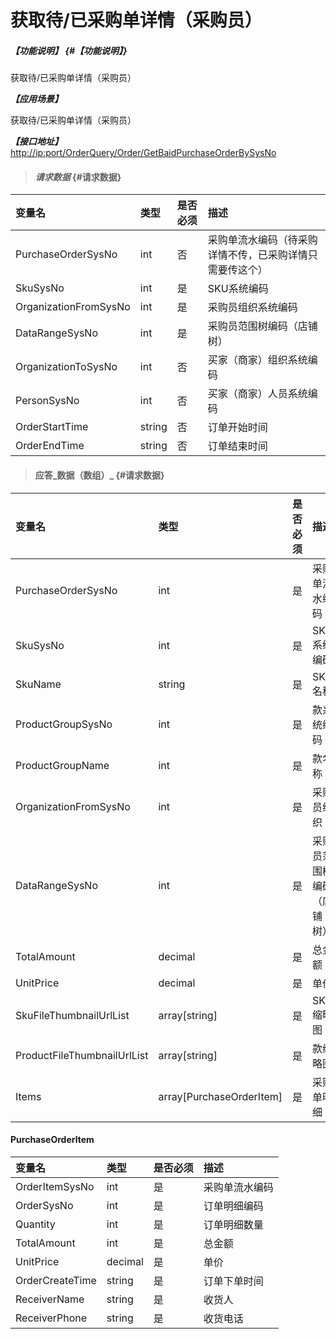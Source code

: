 # 获取待/已采购单详情（采购员）

##### _【功能说明】_ {#【功能说明】}

获取待/已采购单详情（采购员）

_**【应用场景】**_

获取待/已采购单详情（采购员）

_**【接口地址】**_  
[http://ip:port/OrderQuery/Order/GetBaidPurchaseOrderBySysNo](http://ip:port/OrderQuery/Order/GetBaidPurchaseOrderBySysNo)

> #### _请求数据_ {#请求数据}

| 变量名 | 类型 | 是否必须 | 描述 |
| :--- | :--- | :--- | :--- |
| PurchaseOrderSysNo | int | 否 | 采购单流水编码（待采购详情不传，已采购详情只需要传这个） |
| SkuSysNo | int | 是 | SKU系统编码 |
| OrganizationFromSysNo | int | 是 | 采购员组织系统编码 |
| DataRangeSysNo | int | 是 | 采购员范围树编码（店铺树） |
| OrganizationToSysNo | int | 否 | 买家（商家）组织系统编码 |
| PersonSysNo | int | 否 | 买家（商家）人员系统编码 |
| OrderStartTime | string | 否 | 订单开始时间 |
| OrderEndTime | string | 否 | 订单结束时间 |

> #### 应答_数据（数组）_ {#请求数据}

| 变量名 | 类型 | 是否必须 | 描述 |
| :--- | :--- | :--- | :--- |
| PurchaseOrderSysNo | int | 是 | 采购单流水编码 |
| SkuSysNo | int | 是 | SKU系统编码 |
| SkuName | string | 是 | SKU名称 |
| ProductGroupSysNo | int | 是 | 款系统编码 |
| ProductGroupName | int | 是 | 款名称 |
| OrganizationFromSysNo | int | 是 | 采购员组织 |
| DataRangeSysNo | int | 是 | 采购员范围树编码（店铺树） |
| TotalAmount | decimal | 是 | 总金额 |
| UnitPrice | decimal | 是 | 单价 |
| SkuFileThumbnailUrlList | array\[string\] | 是 | SKU缩略图 |
| ProductFileThumbnailUrlList | array\[string\] | 是 | 款缩略图 |
| Items | array\[PurchaseOrderItem\] | 是 | 采购单明细 |

#### PurchaseOrderItem

| 变量名 | 类型 | 是否必须 | 描述 |
| :--- | :--- | :--- | :--- |
| OrderItemSysNo | int | 是 | 采购单流水编码 |
| OrderSysNo | int | 是 | 订单明细编码 |
| Quantity | int | 是 | 订单明细数量 |
| TotalAmount | int | 是 | 总金额 |
| UnitPrice | decimal | 是 | 单价 |
| OrderCreateTime | string | 是 | 订单下单时间 |
| ReceiverName | string | 是 | 收货人 |
| ReceiverPhone | string | 是 | 收货电话 |



